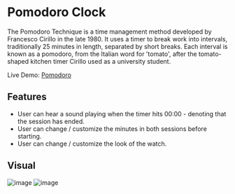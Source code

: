 # Pomodoro Clock
The Pomodoro Technique is a time management method developed by Francesco Cirillo in the late 1980. It uses a timer to break work into intervals, traditionally 25 minutes in length, separated by short breaks. Each interval is known as a pomodoro, from the Italian word for 'tomato', after the tomato-shaped kitchen timer Cirillo used as a university student.

Live Demo: [Pomodoro]()

## Features
* User can hear a sound playing when the timer hits 00:00 - denoting that the session has ended.
* User can change / customize the minutes in both sessions before starting.
* User can change / customize the look of the watch.

## Visual

![image](https://user-images.githubusercontent.com/49494543/141821336-f8acd58a-86a9-416a-8b87-68819680b1bd.png)
![image](https://user-images.githubusercontent.com/49494543/141821448-a898f231-4f53-4be5-b272-9a6ca5b76834.png)

